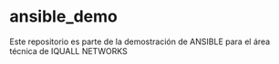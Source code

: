 # ansible_demo

Este repositorio es parte de la demostración de ANSIBLE para el área técnica de IQUALL NETWORKS 
